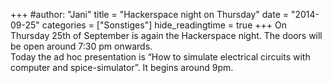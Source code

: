+++
#author: "Jani"
title = "Hackerspace night on Thursday"
date = "2014-09-25"
categories = ["Sonstiges"]
hide_readingtime = true
+++
On Thursday 25th of September is again the Hackerspace night. The doors will be open around 7:30 pm onwards.  
Today the ad hoc presentation is “How to simulate electrical circuits with computer and spice-simulator”. It begins around 9pm.
